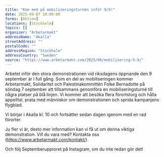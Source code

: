 ```yaml
---
title: "Kom med på mobiliseringsturnén inför 9/9!"
date: 2025-09-07 10:00:00
forms: [Aktion]
locations: [Stockholm]
topics: []
organizer: "Arbetarmakt"
addressName: "Akalla"
streetAddress: ""
postalCode: ""
addressRegion: "Stockholm"
addressCountry: "Sweden"
source: "https://www.arbetarmakt.com/2025/08/mobilisering-9-9/"
---
```

Arbetet inför den stora demonstrationen vid riksdagens öppnande den 9 september är i full gång. Som en del av mobiliseringen kommer Arbetarmakt, Solidaritet och Palestinakommittén Folke Bernadotte på söndag 7 september att tillsammans genomföra en mobiliseringsturné till några platser på blå linjen. Vi kommer att besöka flera förortstorg och hålla appelltal, prata med människor om demonstrationen och sprida kampanjens flygblad.

Vi börjar i Akalla kl. 10 och fortsätter sedan dagen igenom med en rad förorter.

Ju fler vi är, desto mer information kan vi få ut om denna viktiga demonstration. Vill du vara med? Kontakta oss (https://www.arbetarmakt.com/kontakt/).

Och följ Septemberupproret på Instagram, om du inte redan gör det!